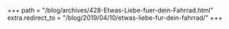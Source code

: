 +++
path = "/blog/archives/428-Etwas-Liebe-fuer-dein-Fahrrad.html"
extra.redirect_to = "/blog/2019/04/10/etwas-liebe-fur-dein-fahrrad/"
+++
